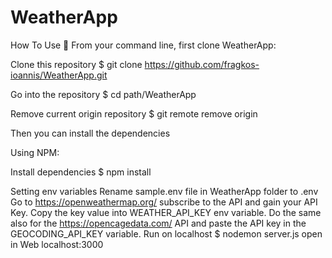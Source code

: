 # WeatherApp
How To Use 🔧 From your command line, first clone WeatherApp:

Clone this repository
$ git clone https://github.com/fragkos-ioannis/WeatherApp.git

Go into the repository
$ cd path/WeatherApp

Remove current origin repository
$ git remote remove origin

Then you can install the dependencies

Using NPM:

Install dependencies
$ npm install

Setting env variables
Rename sample.env file in WeatherApp folder to .env
Go to https://openweathermap.org/ subscribe to the API and gain your API Key. Copy the key value into WEATHER_API_KEY env variable. Do the same also for the https://opencagedata.com/ API and paste the API key in the GEOCODING_API_KEY variable.
Run on localhost
$ nodemon server.js
open in Web localhost:3000
